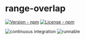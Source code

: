 # range-overlap

[![Version - npm](https://img.shields.io/npm/v/range-overlap.svg)](https://www.npmjs.com/package/range-overlap)
[![License - npm](https://img.shields.io/npm/l/range-overlap.svg)](http://opensource.org/licenses/MIT)

![continuous integration](https://github.com/jojoee/range-overlap/workflows/continuous%20integration/badge.svg?branch=master)
![runnable](https://github.com/jojoee/range-overlap/workflows/runnable/badge.svg?branch=master)

